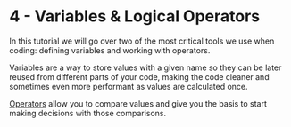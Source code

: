 # 4 - Variables & Logical Operators

In this tutorial we will go over two of the most critical tools we use when coding: defining variables and working with operators.

Variables are a way to store values with a given name so they can be later reused from different parts of your code, making the code cleaner and sometimes even more performant as values are calculated once.

[Operators](https://docs.mulesoft.com/dataweave/latest/dw-operators) allow you to compare values and give you the basis to start making decisions with those comparisons.
